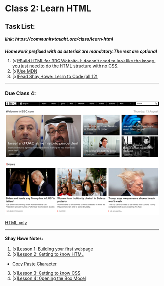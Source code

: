 # Class 2: Learn HTML 
## Task List: 
##### link: https://communitytaught.org/class/learn-html
***Homework prefixed with an asterisk are mandatory.The rest are optional***
1. [x][*Build HTML for BBC Website. It doesn't need to look like the image, you just need to do the HTML structure with no CSS.](https://communitytaught.org/img/resources/bbc-image.png)
2. [x][Use MDN](https://developer.mozilla.org/en-US/docs/Web/HTML)    
3. [x][Read Shay Howe: Learn to Code (all 12) ](https://learn.shayhowe.com/html-css/)


---
### Due Class 4:

![BBC Image HW](/class_2/bbc-image.png)

[HTML only](/class_2/BBC_website.html)

---

#### Shay Howe Notes:

1. [x][Lesson 1: Building your first webpage](https://learn.shayhowe.com/html-css/building-your-first-web-page/)
2. [x][Lesson 2: Getting to know HTML](https://learn.shayhowe.com/html-css/getting-to-know-html/)
- [Copy Paste Character](https://copypastecharacter.com/)
3. [x][Lesson 3: Getting to know CSS](https://learn.shayhowe.com/html-css/getting-to-know-css/)
4. [x][Lesson 4: Opening the Box Model](https://learn.shayhowe.com/html-css/opening-the-box-model/)
